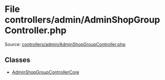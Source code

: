 File controllers/admin/AdminShopGroupController.php
=========
Source: [controllers/admin/AdminShopGroupController.php](https://github.com/PrestaShop/PrestaShop/blob/1.6.1.1/controllers/admin/AdminShopGroupController.php)


Classes
-------

* [AdminShopGroupControllerCore](class.AdminShopGroupControllerCore.md)

